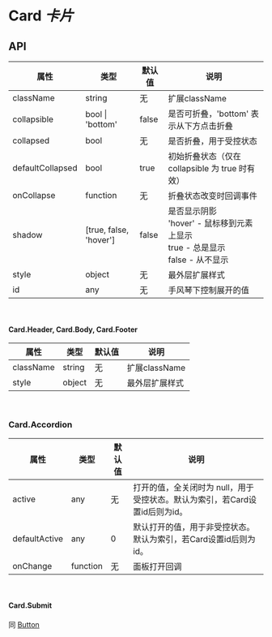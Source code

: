 # Card *卡片*

<example />

## API

| 属性 | 类型 | 默认值 | 说明 |
| --- | --- | --- | --- |
| className | string | 无 | 扩展className |
| collapsible | bool \| 'bottom' | false | 是否可折叠，'bottom' 表示从下方点击折叠 |
| collapsed | bool | 无 | 是否折叠，用于受控状态 |
| defaultCollapsed | bool | true | 初始折叠状态（仅在 collapsible 为 true 时有效） |
| onCollapse | function | 无 | 折叠状态改变时回调事件 |
| shadow | \[true, false, 'hover'] | false | 是否显示阴影<br />'hover' - 鼠标移到元素上显示<br />true - 总是显示<br />false - 从不显示 |
| style | object | 无 | 最外层扩展样式 |
| id | any | 无 | 手风琴下控制展开的值 |

<br />

#### Card.Header, Card.Body, Card.Footer

| 属性 | 类型 | 默认值 | 说明 |
| --- | --- | --- | --- |
| className | string | 无 | 扩展className |
| style | object | 无 | 最外层扩展样式 |

<br />

### Card.Accordion

| 属性 | 类型 | 默认值 | 说明 |
| --- | --- | --- | --- |
| active | any | 无 | 打开的值，全关闭时为 null，用于受控状态。默认为索引，若Card设置id后则为id。 |
| defaultActive | any | 0 | 默认打开的值，用于非受控状态。默认为索引，若Card设置id后则为id。 |
| onChange | function | 无 | 面板打开回调 |

<br />

#### Card.Submit

同 [Button](/components/Button)
